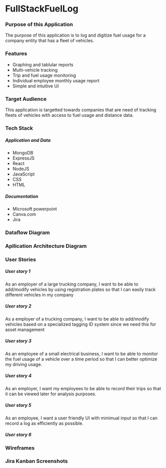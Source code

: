 # FullStackFuelLog

### Purpose of this Application
The purpose of this application is to log and digitize fuel usage for a company entity that has a fleet of vehicles. 


### Features
* Graphing and tablular reports
* Multi-vehicle tracking
* Trip and fuel usage monitoring
* Individual employee monthly usage report
* Simple and intuitive UI

### Target Audience
This application is targetted towards companies that are need of tracking fleets of vehicles with access to fuel usage and distance data.

### Tech Stack
##### Application and Data
* MongoDB
* ExpressJS
* React
* NodeJS
* JavaScript
* CSS
* HTML

##### Documentation
* Microsoft powerpoint
* Canva.com
* Jira

### Dataflow Diagram

### Apllication Architecture Diagram

### User Stories

##### User story 1
As an employer of a large trucking company, I want to be able to add/modify vehicles by using registration plates so that I can easily track different vehicles in my company

##### User story 2
As a employer of a trucking company, I want to be able to add/modify vehicles based on a specialized tagging ID system since we need this for asset management

##### User story 3
As an employee of a small electrical business, I want to be able to monitor the fuel usage of a vehicle over a time period so that I can better optimize my driving usage.

##### User story 4
As an employer, I want my employees to be able to record their trips so that it can be viewed later for analysis purposes.

##### User story 5
As an employee, I want a user friendly UI with minimual input so that I can record a log as efficiently as possible.

##### User story 6


### Wireframes

### Jira Kanban Screenshots



